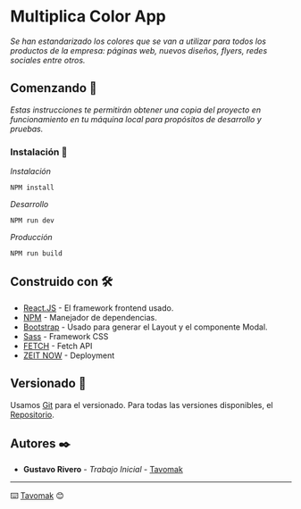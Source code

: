 # Multiplica Color App 

_Se han estandarizado los colores que se van a utilizar para todos los productos de la empresa: páginas web, nuevos diseños, flyers, redes sociales entre otros._

## Comenzando 🚀

_Estas instrucciones te permitirán obtener una copia del proyecto en funcionamiento en tu máquina local para propósitos de desarrollo y pruebas._


### Instalación 🔧

_Instalación_

```
NPM install
```

_Desarrollo_

```
NPM run dev
```

_Producción_

```
NPM run build
```

## Construido con 🛠️

* [React.JS](https://es.reactjs.org/) - El framework frontend usado.
* [NPM](https://www.npmjs.com/) - Manejador de dependencias.
* [Bootstrap](https://react-bootstrap.github.io/) - Usado para generar el Layout y el componente Modal.
* [Sass](https://sass-lang.com/) - Framework CSS
* [FETCH](https://developer.mozilla.org/es/docs/Web/API/Fetch_API) - Fetch API
* [ZEIT NOW](https://developer.mozilla.org/es/docs/Web/API/Fetch_API) - Deployment


## Versionado 📌

Usamos [Git](http://semver.org/) para el versionado. Para todas las versiones disponibles, el [Repositorio](https://github.com/tu/proyecto).

## Autores ✒️

* **Gustavo Rivero** - *Trabajo Inicial* - [Tavomak](https://github.com/tavomak) 

---
⌨️ [Tavomak](https://github.com/tavomak) 😊

